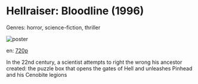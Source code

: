 # Hellraiser: Bloodline (1996)

Genres: horror, science-fiction, thriller

![poster](http://image.tmdb.org/t/p/w500/gw8wzitvvPUX7pK6a56KPDbxFqB.jpg)

en:
  [720p](magnet:?xt=urn:btih:930B865FF8B95CED0A43DA62328A3516BAC89B92&tr=udp://glotorrents.pw:6969/announce&tr=udp://tracker.opentrackr.org:1337/announce&tr=udp://torrent.gresille.org:80/announce&tr=udp://tracker.openbittorrent.com:80&tr=udp://tracker.coppersurfer.tk:6969&tr=udp://tracker.leechers-paradise.org:6969&tr=udp://p4p.arenabg.ch:1337&tr=udp://tracker.internetwarriors.net:1337)
  


In the 22nd century, a scientist attempts to right the wrong his ancestor created: the puzzle box that opens the gates of Hell and unleashes Pinhead and his Cenobite legions